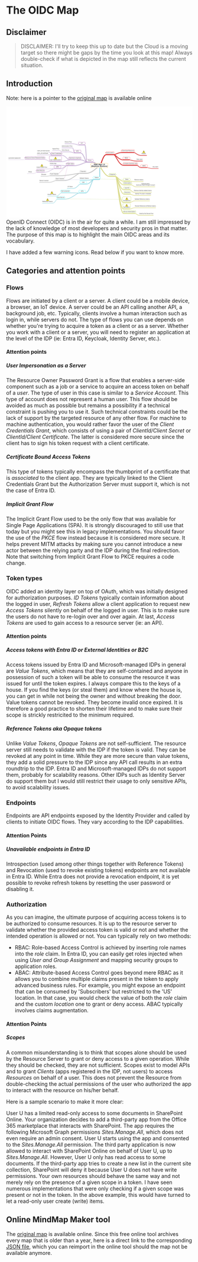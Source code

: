 # The OIDC Map
## Disclaimer
> DISCLAIMER: I'll try to keep this up to date but the Cloud is a moving target so there might be gaps by the time you look at this map! Always double-check if what is depicted in the map still reflects the current situation. 

## Introduction
Note: here is a pointer to the [original map](https://app.mindmapmaker.org/#m:mm874d2549d9ee49cb83b34043b5a95dab) is available online

![oidcmap](./images/oidc.png)
OpenID Connect (OIDC) is in the air for quite a while. I am still impressed by the lack of knowledge of most developers and security pros in that matter. The purpose of this map is to highlight the main OIDC areas and its vocabulary.

I have added a few warning icons. Read below if you want to know more.

## Categories and attention points
### Flows
Flows are initiated by a client or a server. A client could be a mobile device, a browser, an IoT device. A server could be an API calling another API, a background job, etc. Typically, clients involve a human interaction such as login in, while servers do not. The type of flows you can use depends on whether you're trying to acquire a token as a client or as a server. Whether you work with a client or a server, you will need to register an application at the level of the IDP (ie: Entra ID, Keycloak, Identity Server, etc.).
#### Attention points
##### User Impersonation as a Server
The Resource Owner Password Grant is a flow that enables a server-side component such as a job or a service to acquire an access token on behalf of a *user*. The type of user in this case is similar to a *Service Account*. This type of account does not represent a human user. This flow should be avoided as much as possible but remains a possibility if a technical constraint is pushing you to use it. Such technical constraints could be the lack of support by the targeted resource of any other flow. For machine to machine authentication, you would rather favor the user of the *Client Credentials Grant*, which consists of using a pair of *ClientId/Client Secret* or *ClientId/Client Certificate*. The latter is considered more secure since the client has to sign his token request with a client certificate.
##### Certificate Bound Access Tokens
This type of tokens typically encompass the thumbprint of a certificate that is *associated* to the client app. They are typically linked to the Client Credentials Grant but the Authorization Server must support it, which is not the case of Entra ID.
##### Implicit Grant Flow
The Implicit Grant Flow used to be the only flow that was available for Single Page Applications (SPA). It is strongly discouraged to still use that today but you might see this in legacy implementations. You should favor the use of the *PKCE* flow instead because it is considered more secure. It helps prevent MITM attacks by making sure you cannot introduce a new actor between the relying party and the IDP during the final redirection. Note that switching from Implicit Grant Flow to PKCE requires a code change.  
### Token types
OIDC added an identity layer on top of OAuth, which was initially designed for authorization purposes. *ID Tokens* typically contain information about the logged in user, *Refresh Tokens* allow a client application to request new *Access Tokens* silently on behalf of the logged in user. This is to make sure the users do not have to re-login over and over again. At last, *Access Tokens* are used to gain access to a resource server (ie: an API).  
#### Attention points
##### Access tokens with Entra ID or External Identities or B2C
Access tokens issued by Entra ID and Microsoft-managed IDPs in general are *Value Tokens*, which means that they are self-contained and anyone in possession of such a token will be able to consume the resource it was issued for until the token expires. I always compare this to the keys of a house. If you find the keys (or steal them) and know where the house is, you can get in while not being the owner and without breaking the door. Value tokens cannot be revoked. They become invalid once expired. It is therefore a good practice to shorten their lifetime and to make sure their scope is strickly restricited to the minimum required.
##### Reference Tokens aka Opaque tokens
Unlike *Value Tokens*, *Opaque Tokens* are not self-sufficient. The resource server still needs to validate with the IDP if the token is valid. They can be revoked at any point in time. While they are more secure than value tokens, they add a solid pressure to the IDP since any API call results in an extra roundtrip to the IDP. Entra ID and Microsoft-managed IDPs do not support them, probably for scalability reasons. Other IDPs such as Identity Server do support them but I would still restrict their usage to only sensitive APIs, to avoid scalability issues.
### Endpoints
Endpoints are API endpoints exposed by the Identity Provider and called by clients to initiate OIDC flows. They vary according to the IDP capabilities. 
#### Attention Points
##### Unavailable endpoints in Entra ID
Introspection (used among other things together with Reference Tokens) and Revocation (used to revoke existing tokens) endpoints are not available in Entra ID. While Entra does not provide a revocation endpoint, it is yet possible to revoke refresh tokens by resetting the user password or disabling it.
### Authorization
As you can imagine, the ultimate purpose of acquiring access tokens is to be authorized to consume resources. It is up to the resource server to validate whether the provided access token is valid or not and whether the intended operation is allowed or not. You can typically rely on two methods:
- RBAC: Role-based Access Control is achieved by inserting role names into the *role* claim. In Entra ID, you can easily get roles injected when using *User and Group Assignment* and mapping security groups to application roles. 
- ABAC: Attribute-based Access Control goes beyond mere RBAC as it allows you to combine multiple claims present in the token to apply advanced business rules. For example, you might expose an endpoint that can be consumed by 'Subscribers' but restricted to the 'US' location. In that case, you would check the value of both the *role* claim and the custom *location* one to grant or deny access. ABAC typically involves claims augmentation.
#### Attention Points
##### Scopes
A common misunderstanding is to think that scopes alone should be used by the Resource Server to grant or deny access to a given operation. While they should be checked, they are not sufficient. Scopes exist to model APIs and to grant *Clients* (apps registered in the IDP, not users) to access *Resources* on behalf of a user. This does not prevent the Resource from double-checking the actual permissions of the user who authorized the app to interact with the resource on his/her behalf. 

Here is a sample scenario to make it more clear:

User U has a limited read-only access to some documents in SharePoint Online. Your organization decides to add a third-party app from the Office 365 marketplace that interacts with SharePoint. The app requires the following Microsoft Graph permissions *Sites.Manage.All*, which does not even require an admin consent. User U starts using the app and consented to the *Sites.Manage.All* permission. The third party application is now allowed to interact with SharePoint Online on behalf of User U, up to *Sites.Manage.All*. However, User U only has read access to some documents. If the third-party app tries to create a new list in the current site collection, SharePoint will deny it because User U does not have write permissions. Your own resources should behave the same way and not merely rely on the presence of a given scope in a token. I have seen numerous implementations that were only checking if a given scope was present or not in the token. In the above example, this would have turned to let a read-only user create (write) items. 

## Online MindMap Maker tool
The [original map](https://app.mindmapmaker.org/#m:mm874d2549d9ee49cb83b34043b5a95dab) is available online. Since this free online tool archives every map that is older than a year, here is a direct link to the corresponding [JSON file](./oidc.json), which you can reimport in the online tool should the map not be available anymore.
